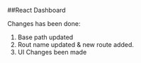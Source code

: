 ##React Dashboard

Changes has been done:
1. Base path updated
2. Rout name updated & new route added.
3. UI Changes been made